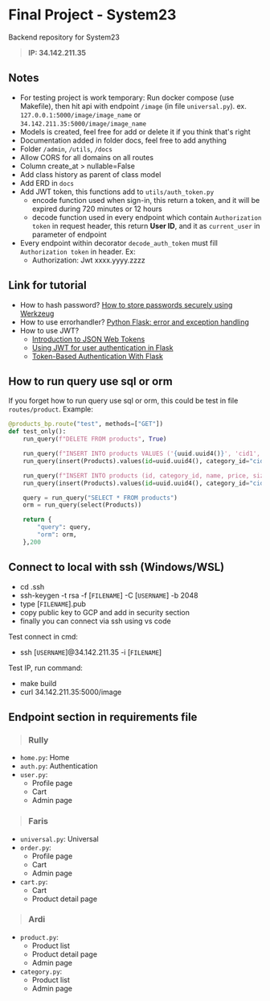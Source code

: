# **Final Project - System23**

Backend repository for System23

>**IP: 34.142.211.35**

## **Notes**

- For testing project is work temporary: Run docker compose (use Makefile), then hit api with endpoint `/image` (in file `universal.py`). ex. `127.0.0.1:5000/image/image_name` or `34.142.211.35:5000/image/image_name`
- Models is created, feel free for add or delete it if you think that's right
- Documentation added in folder docs, feel free to add anything
- Folder `/admin`, `/utils`, `/docs`
- Allow CORS for all domains on all routes
- Column create_at > nullable=False
- Add class history as parent of class model
- Add ERD in `docs`
- Add JWT token, this functions add to `utils/auth_token.py`
  - encode function used when sign-in, this return a token, and it will be expired during 720 minutes or 12 hours
  - decode function used in every endpoint which contain `Authorization token` in request header, this return **User ID**, and it as `current_user` in parameter of endpoint
- Every endpoint within decorator `decode_auth_token` must fill `Authorization token` in header. Ex:
  - Authorization: Jwt xxxx.yyyy.zzzz

## **Link for tutorial**

- How to hash password? [How to store passwords securely using Werkzeug](https://techmonger.github.io/4/secure-passwords-werkzeug/ "techmonger.github.io")
- How to use errorhandler? [Python Flask: error and exception handling](https://instructobit.com/tutorial/112/Python-Flask:-error-and-exception-handling#:~:text=Error%20handling%20within%20a%20Flask%20mold%2C%20works%20much,as%20either%20global%20to%20your%20application%2C%20or%20mold-specific. "instructobit.com")
- How to use JWT?
  - [Introduction to JSON Web Tokens](https://jwt.io/introduction/ "jwt.io")
  - [Using JWT for user authentication in Flask](https://www.geeksforgeeks.org/using-jwt-for-user-authentication-in-flask/ "geeksforgeeks.org")
  - [Token-Based Authentication With Flask](https://realpython.com/token-based-authentication-with-flask/ "realpython.com")

## **How to run query use sql or orm**

If you forget how to run query use sql or orm, this could be test in file `routes/product`. Example:

```py
@products_bp.route("test", methods=["GET"])
def test_only():
    run_query(f"DELETE FROM products", True)

    run_query(f"INSERT INTO products VALUES ('{uuid.uuid4()}', 'cid1', 'tas', 20, 'lorem', 'S', 'used', 'image1', '[image1, image2]', '{datetime_format()}', 'admin')", True)
    run_query(insert(Products).values(id=uuid.uuid4(), category_id="cid2", name="baju", price=100, detail="lorem ipsum", size="L", condition="used", image="image1", images_url=["image4", "image5"], create_at=datetime_format(), create_by="Ardi"), True)

    run_query(f"INSERT INTO products (id, category_id, name, price, size, condition, image, create_by) VALUES ('{uuid.uuid4()}', 'cid1', 'tas', 101, 'M',  'new', 'image2', 'Saya')", True)
    run_query(insert(Products).values(id=uuid.uuid4(), category_id="cid2", name="baju", price=100, detail="haloooooooo", condition="new", image="image2", create_by='Kamu'), True)

    query = run_query("SELECT * FROM products")
    orm = run_query(select(Products))

    return {
        "query": query,
        "orm": orm,
    },200
```

## **Connect to local with ssh (Windows/WSL)**

- cd .ssh
- ssh-keygen -t rsa -f [`FILENAME`] -C [`USERNAME`] -b 2048
- type [`FILENAME`].pub
- copy public key to GCP and add in security section
- finally you can connect via ssh using vs code

Test connect in cmd:

- ssh [`USERNAME`]@34.142.211.35 -i [`FILENAME`]

Test IP, run command:

- make build
- curl 34.142.211.35:5000/image

## **Endpoint section in requirements file**

>### Rully

- `home.py`: Home
- `auth.py`: Authentication
- `user.py`:
  - Profile page
  - Cart
  - Admin page

>### Faris

- `universal.py`: Universal
- `order.py`:
  - Profile page
  - Cart
  - Admin page
- `cart.py`:
  - Cart
  - Product detail page

>### Ardi

- `product.py`:
  - Product list
  - Product detail page
  - Admin page
- `category.py`:
  - Product list
  - Admin page
